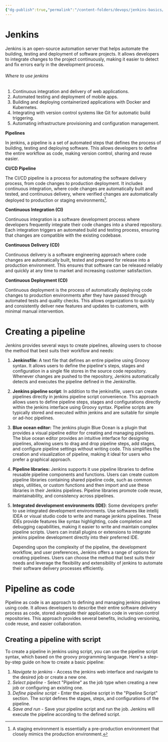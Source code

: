 ```yaml
---
{"dg-publish":true,"permalink":"/content-folders/devops/jenkins-basics/","title":"Jenkins basics","tags":["devops","jenkins"]}
---
```


# Jenkins

Jenkins is an open-source automation server that helps automate the building, testing and deployment of software projects. It allows developers to integrate changes to the project continuously, making it easier to detect and fix errors early in the development process.


###### Where to use jenkins

1. Continuous integration and delivery of web applications.
2. Automated testing and deployment of mobile apps.
3. Building and deploying containerized applications with Docker and Kubernetes.
4. Integrating with version control systems like Git for automatic build triggering.
5. Automating infrastructure provisioning and configuration management.


**Pipelines**

In jenkins, a pipeline is a set of automated steps that defines the process of building, testing and deploying software. This allows developers to define the entire workflow as code, making version control, sharing and reuse easier.

**CI/CD Pipeline**

The CI/CD pipeline is a process for automating the software delivery process, from code changes to production deployment. It includes continuous integration, where code changes are automatically built and tested, and continuous delivery, where verified changes are automatically deployed to production or staging environments[^1].


**Continuous Integration (CI)**

Continuous integration is a software development process where developers frequently integrate their code changes into a shared repository. Each integration triggers an automated build and testing process, ensuring that changes are compatible with the existing codebase.

**Continuous Delivery (CD)**

Continuous delivery is a software engineering approach where code changes are automatically built, tested and prepared for release into a production environment. This ensures that software can be released reliably and quickly at any time to market and increasing customer satisfaction.

**Continuous Deployment (CD)**

Continuous deployment is the process of automatically deploying code changes to production environments after they have passed through automated tests and quality checks. This allows organizations to quickly and consistently deliver new features and updates to customers, with minimal manual intervention.



# Creating a pipeline

Jenkins provides several ways to create pipelines, allowing users to choose the method that best suits their workflow and needs:

1. **Jenkinsfile:** A text file that defines an entire pipeline using Groovy syntax. It allows users to define the pipeline's steps, stages and configuration in a single file stores in the source code repository. Whenever changes are pushed to the repository, Jenkins automatically detects and executes the pipeline defined in the Jenkinsfile.
2. **Jenkins pipeline script**: In addition to the jenkinsfile, users can create pipelines directly in jenkins pipeline script convenience. This approach allows users to define pipeline steps, stages and configurations directly within the jenkins interface using Groovy syntax. Pipeline scripts are typically stored and executed within jenkins and are suitable for simple or ad-hoc pipelines.
3. **Blue ocean editor:** The jenkins plugin Blue Ocean is a plugin that provides a visual pipeline editor for creating and managing pipelines. The blue ocean editor provides an intuitive interface for designing pipelines, allowing users to drag and drop pipeline steps, add stages, and configure pipeline settings without writing code. This simplifies the creation and visualization of pipeline, making it ideal for users who prefer a graphical approach.
4. **Pipeline libraries:** Jenkins supports it use pipeline libraries to define reusable pipeline components and functions. Users can create custom pipeline libraries containing shared pipeline code, such as common steps, utilities, or custom functions and then import and use these libraries in their Jenkins pipelines. Pipeline libraries promote code reuse, maintainability, and consistency across pipelines.
5. **Integrated development environments (IDE)**: Some developers prefer to use integrated development environments. Use softwares like intellij IDEA or visual studio code to write and manage jenkins pipelines. These IDEs provide features like syntax highlighting, code completion and debugging capabilities, making it easier to write and maintain complex pipeline scripts. Users can install plugins or extensions to integrate jenkins pipeline development directly into their preferred IDE.

	Depending upon the complexity of the pipeline, the development workflow, and user preferences, Jenkins offers a range of options for creating pipelines. Users can choose the method that best suits their needs and leverage the flexibility and extensibility of jenkins to automate their software delivery processes efficiently.


# Pipeline as code

Pipeline as code is an approach to defining and managing jenkins pipelines using code. It allows developers to describe their entire software delivery process as code, stored alongside their application code in version control repositories. This approach provides several benefits, including versioning, code reuse, and easier collaboration.

## Creating a pipeline with script

To create a pipeline in jenkins using script, you can use the pipeline script syntax, which based on the groovy programming language. Here's a step-by-step guide on how to create a basic pipeline:

1. *Navigate to jenkins* - Access the jenkins web interface and navigate to the desired job or create a new one.
2. *Select pipeline* - Select "Pipeline" as the job type when creating a new job or configuring an existing one.
3. *Define pipeline script* - Enter the pipeline script in the "Pipeline Script" section. The script defines the stages, steps, and configurations of the pipeline.
4. *Save and run* - Save your pipeline script and run the job. Jenkins will execute the pipeline according to the defined script.




[^1]: A staging environment is essentially a pre-production environment that closely mimics the production environment.




